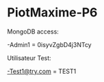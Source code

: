 # PiotMaxime-P6

MongoDB access:

-Admin1 = 0isyvZgbD4j3NTcy


Utilisateur Test: 

-Test1@try.com = TEST1

